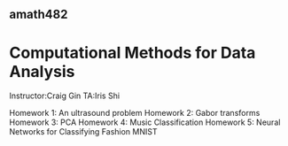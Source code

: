 ## amath482
# Computational Methods for Data Analysis
Instructor:Craig Gin 
TA:Iris Shi

Homework 1: An ultrasound problem
Homework 2: Gabor transforms
Homework 3: PCA
Homework 4: Music Classification
Homework 5: Neural Networks for Classifying Fashion MNIST
